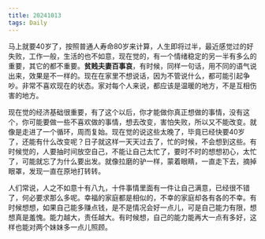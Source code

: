 ```yaml
---
title: 20241013
tags: Daily
---
```


马上就要40岁了，按照普通人寿命80岁来计算，人生即将过半，最近感觉过的好失败，工作一般，生活的也不如意，现在觉的，有一个情绪稳定的另一半有多么的重要，其它的都不重要。**贫贱夫妻百事哀**，有时候，同样一句话，用不同的语气说出来，效果是不一样的。现在在家里不想说话，因为不管说什么，都可能引起争吵。非常不喜欢现在的状态。家对每个人来说，都应该是温暖的地方，不是互相伤害的地方。

现在觉的经济基础很重要，有了这个以后，你才能做你真正想做的事情，没有这个，你可能要做一些不喜欢做的事情，想去改变，害怕失败，所以又不能改变。就像是走进了一个循环，周而复始。现在觉的说这些太晚了，毕竟已经快要40岁了，还能有什么改变呢？日子就这样一天天过去了，忙的时候，不会想到这些。有时候觉的，人要抽时间放空自己，不能让自己太忙了，要时不时的想想初心，太忙了，可能就忘了为什么要出发。就像拉磨的驴一样，蒙着眼睛，一直走下去，摘掉眼罩，发现一直在原地打转转。

人们常说，人之不如意十有八九，十件事情里面有一件让自己满意，已经很不错了，何必要求那么多呢。幸福的家庭都是相似的，不幸的家庭却各有各的不幸。有时候想想，如果自己能多赚点钱，是不是情况会好一点儿，可是自己能力有限，想想真是羞愧。能力越大，责任越大。有时候想，自己的能力能再大一点有多好，这样也能对两个妹妹多一点儿照顾。